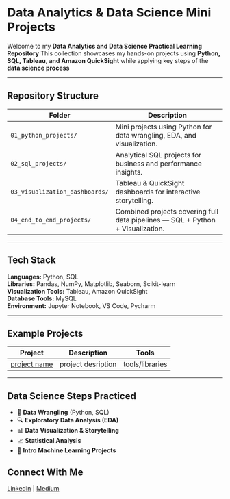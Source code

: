 # Data Analytics & Data Science Mini Projects

Welcome to my **Data Analytics and Data Science Practical Learning Repository**
This collection showcases my hands-on projects using **Python, SQL, Tableau, and Amazon QuickSight**  while applying key steps of the **data science process**

---

## **Repository Structure**

| Folder | Description |
|--------|--------------|
| `01_python_projects/` | Mini projects using Python for data wrangling, EDA, and visualization. |
| `02_sql_projects/` | Analytical SQL projects for business and performance insights. |
| `03_visualization_dashboards/` | Tableau & QuickSight dashboards for interactive storytelling. |
| `04_end_to_end_projects/` | Combined projects covering full data pipelines — SQL + Python + Visualization. |

---

## **Tech Stack**

**Languages:** Python, SQL  
**Libraries:** Pandas, NumPy, Matplotlib, Seaborn, Scikit-learn  
**Visualization Tools:** Tableau, Amazon QuickSight  
**Database Tools:** MySQL  
**Environment:** Jupyter Notebook, VS Code, Pycharm

---

## **Example Projects**

| Project | Description | Tools |
|----------|--------------|--------|
| [project name](repolink) | project desription | tools/libraries |

---

## **Data Science Steps Practiced**

- 🧹 **Data Wrangling** (Python, SQL)
- 🔍 **Exploratory Data Analysis (EDA)**
- 📊 **Data Visualization & Storytelling**
- 📈 **Statistical Analysis**
- 🤖 **Intro Machine Learning Projects**


## **Connect With Me**
[LinkedIn](https://www.linkedin.com/in/nwangumaemmanuel/) | [Medium](https://medium.com/@Emar7)
